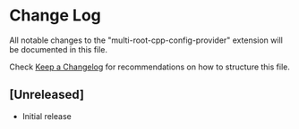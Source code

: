 # Change Log

All notable changes to the "multi-root-cpp-config-provider" extension will be documented in this file.

Check [Keep a Changelog](http://keepachangelog.com/) for recommendations on how to structure this file.

## [Unreleased]

- Initial release